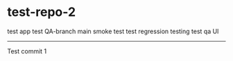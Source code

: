 # test-repo-2
test app
test
QA-branch
 main
 smoke test
 test
 regression testing
 test
 qa
 UI
***************************
Test commit 1

